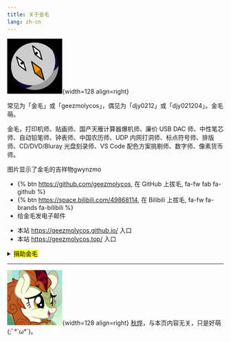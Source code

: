 ```yaml
---
title: 关于金毛
lang: zh-cn
---
```



![gwynzmo](/images/about_geezmo/gwynzmo3_small.png){width=128 align=right}

常见为「金毛」或「geezmolycos」，偶见为「djy0212」或「djy021204」。金毛萌。

金毛，打印机师、贴画师、国产天雁计算器爆机师、廉价 USB DAC 师、中性笔芯师、自动铅笔师、钟表师、中国农历师、UDP 内网打洞师、标点符号师、排版师、CD/DVD/Bluray 光盘刻录师、VS Code 配色方案挑剔师、数字师、像素货币师。

图片显示了金毛的吉祥物gwynzmo

- {% btn https://github.com/geezmolycos, 在 GitHub 上拔毛, fa-fw fab fa-github %}
- {% btn https://space.bilibili.com/49868114, 在 Bilibili 上拔毛, fa-fw fa-brands fa-bilibili %}
- <a class="btn" onclick="this.innerText = '地址：' + 'A\u0040B'.replace('A', 'djy0212').replace('B', 'foxmail.com')"><i class="fa-fw fa fa-envelope"></i>给金毛发电子邮件</a>

<!-- -->

- 本站 <https://geezmolycos.github.io/> 入口
- 本站 <https://geezmolycos.top/> 入口

<details><summary><mark>捐助金毛</mark></summary>

你对金毛的捐助，可以让金毛产出更优质的作品，还可以提高金毛的生活质量（比如一天吃十个蛋糕）。金毛会细致地花钱。

<div style='filter: grayscale(0.7); width: 50%; margin: auto;'><!--这个滤镜是为了让付款码不那么鲜艳，让人更舒适-->
{% grouppicture 2-2 %}
![支付宝捐助](/images/about_geezmo/geezmo_alipay_payment_code_small.png)
![微信捐助](/images/about_geezmo/geezmo_wechat_payment_code_small.png)
{% endgrouppicture %}
</div>

</details>

---

![Autumn Blaze](/images/about_geezmo/autumn_blaze_cringe_small.png){width=128 align=right}
[秋烨](https://zh.moegirl.org.cn/%E7%A7%8B%E7%83%A8(%E5%BD%A9%E8%99%B9%E5%B0%8F%E9%A9%AC))，与本页内容无关，只是好萌
(;ﾞ°´ω°´)。
